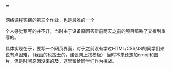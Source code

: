 # -
网络课程实践的第三个作业，也是最难的一个

个人感觉我写的并不好，当时由于设备原因答辩前两天之前的项目都丢了又推到重写的。

具体实现在于，要写一个网页界面，对于之前没有学过HTML/CSS/JS的同学们来说有点困难，（我画的也蛮丑的，建议网上找模板）
当时本来还想加emoji和图片，但是时间原因没来的及，这里留给同学们作为挑战。
